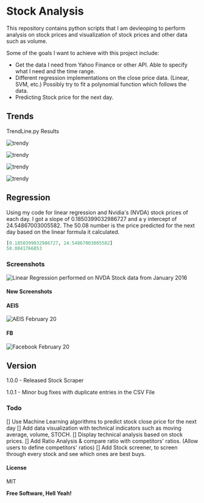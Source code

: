 # Stock Analysis

This repository contains python scripts that I am devleoping to perform analysis on stock prices and visualization of stock prices and other data such as volume.  

Some of the goals I want to achieve with this project include: 
  - Get the data I need from Yahoo Finance or other API. Able to specify what I need and the time range. 
  - Different regression implementations on the close price data. (Linear, SVM, etc.) Possibly try to fit a polynomial function which follows the data.  
  - Predicting Stock price for the next day. 


## Trends

TrendLine.py Results

![trendy](figure_1.png)

![trendy](figure_1-1.png)

![trendy](figure_1-3.png)

![trendy](figure_1-4.png)


## Regression

Using my code for linear regression and Nvidia's (NVDA) stock prices of each day. I got a slope of 0.1850399032986727 and a y intercept of 24.54867003005582. The 50.08 number is the price predicted for the next day based on the linear formula it calculated.

```python
[0.1850399032986727, 24.54867003005582]
50.0841766853
```

### Screenshots


![Linear Regression performed on NVDA Stock data from January 2016](/Regression/NVDA2016.png)


#### New Screenshots 

#### AEIS
![AEIS February 20](AEIS-feb20.png)
#### FB
![Facebook February 20](FB-feb20.png)


## Version

1.0.0 - Released Stock Scraper

1.0.1 - Minor bug fixes with duplicate entries in the CSV File


### Todo

[] Use Machine Learning algorithms to predict stock close price for the next day
[] Add data visualization with technical indicators such as moving average, volume, STOCH. 
[] Display technical analysis based on stock prices. 
[] Add Ratio Analysis & compare ratio with competitors' ratios. (Allow users to define competitors' ratios)
[] Add Stock screener, to screen through every stock and see which ones are best buys.


#### License

MIT

**Free Software, Hell Yeah!**


